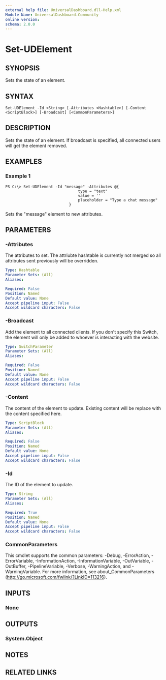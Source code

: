 ```yaml
---
external help file: UniversalDashboard.dll-Help.xml
Module Name: UniversalDashboard.Community
online version:
schema: 2.0.0
---
```


# Set-UDElement

## SYNOPSIS
Sets the state of an element. 

## SYNTAX

```
Set-UDElement -Id <String> [-Attributes <Hashtable>] [-Content <ScriptBlock>] [-Broadcast] [<CommonParameters>]
```

## DESCRIPTION
Sets the state of an element. If broadcast is specified, all connected users will get the element removed. 

## EXAMPLES

### Example 1
```
PS C:\> Set-UDElement -Id "message" -Attributes @{ 
                                type = "text"
                                value = ''
                                placeholder = "Type a chat message" 
                            }
```

Sets the "message" element to new attributes. 

## PARAMETERS

### -Attributes
The attributes to set. The attriubte hashtable is currently not merged so all attributes sent previously will be overridden. 

```yaml
Type: Hashtable
Parameter Sets: (All)
Aliases:

Required: False
Position: Named
Default value: None
Accept pipeline input: False
Accept wildcard characters: False
```

### -Broadcast
Add the element to all connected clients. If you don't specify this Switch, the element will only be added to whoever is interacting with the website.

```yaml
Type: SwitchParameter
Parameter Sets: (All)
Aliases:

Required: False
Position: Named
Default value: None
Accept pipeline input: False
Accept wildcard characters: False
```

### -Content
The content of the element to update. Existing content will be replace with the content specified here. 

```yaml
Type: ScriptBlock
Parameter Sets: (All)
Aliases:

Required: False
Position: Named
Default value: None
Accept pipeline input: False
Accept wildcard characters: False
```

### -Id
The ID of the element to update. 

```yaml
Type: String
Parameter Sets: (All)
Aliases:

Required: True
Position: Named
Default value: None
Accept pipeline input: False
Accept wildcard characters: False
```

### CommonParameters
This cmdlet supports the common parameters: -Debug, -ErrorAction, -ErrorVariable, -InformationAction, -InformationVariable, -OutVariable, -OutBuffer, -PipelineVariable, -Verbose, -WarningAction, and -WarningVariable. For more information, see about_CommonParameters (http://go.microsoft.com/fwlink/?LinkID=113216).

## INPUTS

### None

## OUTPUTS

### System.Object

## NOTES

## RELATED LINKS
